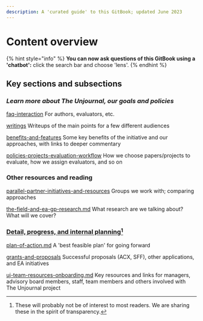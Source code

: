 ```yaml
---
description: A 'curated guide' to this GitBook; updated June 2023
---
```


# Content overview



{% hint style="info" %}
**You can now ask questions of this GitBook using a 'chatbot':** click the search bar and choose 'lens'.
{% endhint %}

## Key sections and subsections

### _Learn more about The Unjournal, our goals and policies_

[faq-interaction](../faq-interaction/ "mention")  For authors, evaluators, etc.

[writings](writings/ "mention")  Writeups of the main points for a few different audiences

[benefits-and-features](../benefits-and-features/ "mention")  Some key benefits of the initiative and our approaches, with links to deeper commentary

[policies-projects-evaluation-workflow](../policies-projects-evaluation-workflow/ "mention")  How we choose papers/projects to evaluate, how we assign evaluators, and so on

### Other resources and reading

[parallel-partner-initiatives-and-resources](../parallel-partner-initiatives-and-resources/ "mention")  Groups we work with; comparing approaches

[the-field-and-ea-gp-research.md](../the-field-and-ea-gp-research.md "mention")  What research are we talking about? What will we cover?

### [Detail, progress, and internal planning](#user-content-fn-1)[^1]

[plan-of-action.md](plan-of-action.md "mention")  A 'best feasible plan' for going forward

[grants-and-proposals](../grants-and-proposals/ "mention")  Successful proposals (ACX, SFF), other applications, and EA initiatives

[uj-team-resources-onboarding.md](../management-tech-details-discussion/uj-team-resources-onboarding.md "mention")  Key resources and links for managers, advisory board members, staff, team members and others involved with The Unjournal project

[^1]: These will probably not be of interest to most readers. We are sharing these in the spirit of transparency.
